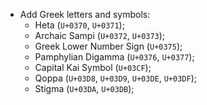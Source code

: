  * Add Greek letters and symbols:
   - Heta (`U+0370`, `U+0371`);
   - Archaic Sampi (`U+0372`, `U+0373`);
   - Greek Lower Number Sign (`U+0375`);
   - Pamphylian Digamma (`U+0376`, `U+0377`);
   - Capital Kai Symbol (`U+03CF`);
   - Qoppa (`U+03D8`, `U+03D9`, `U+03DE`, `U+03DF`);
   - Stigma (`U+03DA`, `U+03DB`);